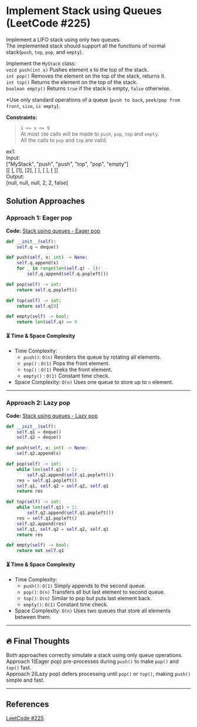 # Implement Stack using Queues (LeetCode #225)
Implement a LIFO stack using only two queues.  
The implemented stack should support all the functions of normal stack(`push`, `top`, `pop`, and `empty`).  

Implement the `MyStack` class:  
`void push(int x)` Pushes element x to the top of the stack.  
`int pop()` Removes the element on the top of the stack, returns it.  
`int top()` Returns the element on the top of the stack.  
`boolean empty()` Returns `true` if the stack is empty, `false` otherwise.  

*Use only standard operations of a queue (`push to back`, `peek/pop from front`, `size`, `is empty`).

**Constraints:**
> `1 <= x <= 9`  
> At most `100` calls will be made to `push`, `pop`, `top` and `empty`.  
> All the calls to `pop` and `top` are valid.

ex1:  
Input:  
["MyStack", "push", "push", "top", "pop", "empty"]  
[[ ], [1], [2], [ ], [ ], [ ]]  
Output:  
[null, null, null, 2, 2, false]

## Solution Approaches
### Approach 1: Eager pop
**Code:** [Stack using queues - Eager pop](stack_using_queues_eager_pop.py)
```python
def __init__(self):
    self.q = deque()

def push(self, x: int) -> None:
    self.q.append(x)
    for _ in range(len(self.q) - 1):
        self.q.append(self.q.popleft())

def pop(self) -> int:
    return self.q.popleft()

def top(self) -> int:
    return self.q[0]

def empty(self) -> bool:
    return len(self.q) == 0
```

#### ⏳ Time & Space Complexity
- Time Complexity: 
  - `push()`: `O(n)` Reorders the queue by rotating all elements.
  - `pop()` : `O(1)` Pops the front element.
  - `top()` : `O(1)` Peeks the front element.
  - `empty()` : `O(1)` Constant time check.
- Space Complexity: `O(n)` Uses one queue to store up to `n` element.

---

### Approach 2: Lazy pop
**Code:** [Stack using queues - Lazy pop](stack_using_queues_lazy_pop.py)
```python
def __init__(self):
    self.q1 = deque()
    self.q2 = deque()

def push(self, x: int) -> None:
    self.q2.append(x)

def pop(self) -> int:
    while len(self.q1) > 1:
        self.q2.append(self.q1.popleft())
    res = self.q1.popleft()
    self.q1, self.q2 = self.q2, self.q1
    return res

def top(self) -> int:
    while len(self.q1) > 1:
        self.q2.append(self.q1.popleft())
    res = self.q1.popleft()
    self.q2.append(res)
    self.q1, self.q2 = self.q2, self.q1
    return res

def empty(self) -> bool:
    return not self.q1
```

#### ⏳ Time & Space Complexity
- Time Complexity:  
  - `push()`: `O(1)` Simply appends to the second queue.
  - `pop()`: `O(n)` Transfers all but last element to second queue.
  - `top()`: `O(n)` Similar to pop but puts last element back.
  - `empty()`: `O(1)` Constant time check.
- Space Complexity: `O(n)` Uses two queues that store all elements between them.

---

## 🔥 Final Thoughts
Both approaches correctly simulate a stack using only queue operations.  
Approach 1(Eager pop) pre-processes during `push()` to make `pop()` and `top()` fast.  
Approach 2(Lazy pop) defers processing until `pop()` or `top()`, making `push()` simple and fast.  

---

## References
[LeetCode #225](https://leetcode.com/problems/implement-stack-using-queues/description/)